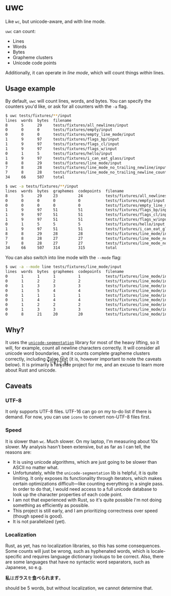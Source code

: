 # uwc

Like `wc`, but unicode-aware, and with line mode.

`uwc` can count:

* Lines
* Words
* Bytes
* Grapheme clusters
* Unicode code points

Additionally, it can operate in *line mode*, which will count things *within* lines.

## Usage example

By default, `uwc` will count lines, words, and bytes. You can specify the counters
you'd like, or ask for all counters with the `-a` flag.

```sh
$ uwc tests/fixtures/**/input
lines  words  bytes  filename
8      5      29     tests/fixtures/all_newlines/input
0      0      0      tests/fixtures/empty/input
0      0      0      tests/fixtures/empty_line_mode/input
1      9      97     tests/fixtures/flags_bp/input
1      9      97     tests/fixtures/flags_cl/input
1      9      97     tests/fixtures/flags_w/input
0      1      5      tests/fixtures/hello/input
1      9      97     tests/fixtures/i_can_eat_glass/input
8      8      29     tests/fixtures/line_mode/input
7      8      28     tests/fixtures/line_mode_no_trailing_newline/input
7      8      28     tests/fixtures/line_mode_no_trailing_newline_count_newlines/input
34     66     507    total

$ uwc -a tests/fixtures/**/input
lines  words  bytes  graphemes  codepoints  filename
8      5      29     23         24          tests/fixtures/all_newlines/input
0      0      0      0          0           tests/fixtures/empty/input
0      0      0      0          0           tests/fixtures/empty_line_mode/input
1      9      97     51         51          tests/fixtures/flags_bp/input
1      9      97     51         51          tests/fixtures/flags_cl/input
1      9      97     51         51          tests/fixtures/flags_w/input
0      1      5      5          5           tests/fixtures/hello/input
1      9      97     51         51          tests/fixtures/i_can_eat_glass/input
8      8      29     28         28          tests/fixtures/line_mode/input
7      8      28     27         27          tests/fixtures/line_mode_no_trailing_newline/input
7      8      28     27         27          tests/fixtures/line_mode_no_trailing_newline_count_newlines/input
34     66     507    314        315         total
```

You can also switch into line mode with the `--mode` flag:

```sh
$ uwc -a --mode line tests/fixtures/line_mode/input
lines  words  bytes  graphemes  codepoints  filename
0      1      1      1          1           tests/fixtures/line_mode/input:1
0      1      2      2          2           tests/fixtures/line_mode/input:2
0      1      3      3          3           tests/fixtures/line_mode/input:3
0      1      5      4          4           tests/fixtures/line_mode/input:4
0      1      1      1          1           tests/fixtures/line_mode/input:5
0      1      4      4          4           tests/fixtures/line_mode/input:6
0      1      2      2          2           tests/fixtures/line_mode/input:7
0      1      3      3          3           tests/fixtures/line_mode/input:8
0      8      21     20         20          tests/fixtures/line_mode/input:total
```

## Why?

It uses the [`unicode-segmentation`](https://crates.io/crates/unicode-segmentation)
library for most of the heavy lifting, so it will, for example, count all newline
characters correctly. It will consider all unicode word boundaries, and it counts
complete grapheme clusters correctly, including Z҉͈͓͈͎a̘͈̠̭l̨̯g̶̬͇̭o̝̹̗͎̙ ͟t͖̙̟̹͇̥̝͡e̥͘x͚̺̭̻͘t͉͔̩̲̘ (it is, however
important to note the caveats below). It is primarily a fun
side project for me, and an excuse to learn more about Rust and unicode.

## Caveats

### UTF-8

It only supports UTF-8 files. UTF-16 can go on my to-do list if there is demand.
For now, you can use `iconv` to convert non-UTF-8 files first.

### Speed

It is slower than `wc`. Much slower. On my laptop, I'm measuring about 10x slower.
My analysis hasn't been extensive, but as far as I can tell, the reasons are:

* It is using unicode algorithms, which are just going to be slower than
ASCII no matter what.
* Unfortunately, while the `unicode-segmentation` lib is helpful, it is quite
limiting. It only exposes its functionality through iterators, which makes
certain optimizations difficult—like counting everything in a single pass. In
order to do that, I would need access to a full unicode database to look up
the character properties of each code point.
* I am not that experienced with Rust, so it's quite possible I'm not doing
something as efficiently as possible.
* This project is still early, and I am prioritizing correctness over speed
(though speed is good).
* It is not parallelized (yet).

### Localization

Rust, as yet, has no localization libraries, so this has some consequences. Some
counts will just be wrong, such as hyphenated words, which is locale-specific
and requires language dictionary lookups to be correct. Also, there are some
languages that have no syntactic word separators, such as Japanese, so e.g.

**私**は**ガラス**を**食べられます**。

should be 5 words, but without localization, we cannot determine that.
